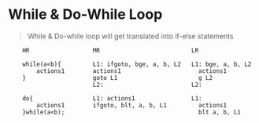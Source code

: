 # While & Do-While Loop

> While & Do-while loop will get translated into if-else statements

        HR                  MR                          LR

        while(a<b){         L1: ifgoto, bge, a, b, L2   L1: bge, a, b, L2
            actions1        actions1                      actions1
        }                   goto L1                       g L2
                            L2:                         L2:

        do{                 L1: actions1                L1:
            actions1        ifgoto, blt, a, b, L1         actions1
        }while(a<b);                                      blt a, b, L1